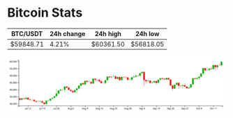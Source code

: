 # Bitcoin Stats

BTC/USDT|24h change|24h high|24h low|
|---|---|---|---|
|$59848.71|4.21%|$60361.50|$56818.05|

<img src="./chart.svg">
